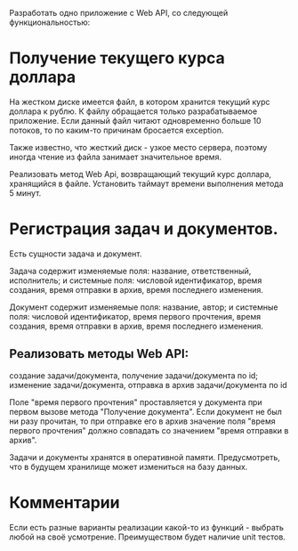 Разработать одно приложение с Web API, со следующей функциональностью:

# Получение текущего курса доллара

На жестком диске имеется файл, в котором хранится текущий курс доллара к рублю. К
файлу обращается только разрабатываемое приложение. Если данный файл читают
одновременно больше 10 потоков, то по каким-то причинам бросается exception.

Также известно, что жесткий диск - узкое место сервера, поэтому иногда чтение из файла
занимает значительное время.

Реализовать метод Web Api, возвращающий текущий курс доллара, хранящийся в файле.
Установить таймаут времени выполнения метода 5 минут.

# Регистрация задач и документов.

Есть сущности задача и документ.

Задача содержит изменяемые поля: название, ответственный, исполнитель; и системные
поля: числовой идентификатор, время создания, время отправки в архив, время
последнего изменения.

Документ содержит изменяемые поля: название, автор; и системные поля: числовой
идентификатор, время первого прочтения, время создания, время отправки в архив,
время последнего изменения.

## Реализовать методы Web API:

создание задачи/документа,
получение задачи/документа по id;
изменение задачи/документа,
отправка в архив задачи/документа по id

Поле "время первого прочтения" проставляется у документа при первом вызове метода
"Получение документа".
Если документ не был ни разу прочитан, то при отправке его в архив значение поля
"время первого прочтения" должно совпадать со значением "время отправки в архив".

Задачи и документы хранятся в оперативной памяти. Предусмотреть, что в будущем
хранилище может измениться на базу данных.

# Комментарии

Если есть разные варианты реализации какой-то из функций - выбрать любой на своё
усмотрение.
Преимуществом будет наличие unit тестов.